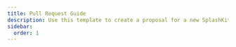 ```yaml
---
title: Pull Request Guide
description: Use this template to create a proposal for a new SplashKit tutorial.
sidebar:
  order: 1
---
```


